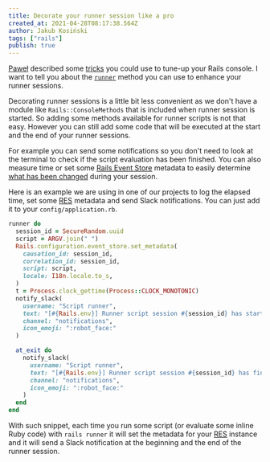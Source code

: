 ```yaml
---
title: Decorate your runner session like a pro
created_at: 2021-04-28T08:17:38.564Z
author: Jakub Kosiński
tags: ["rails"]
publish: true
---
```


[Paweł](https://blog.arkency.com/authors/pawel-pacana) described some [tricks](https://blog.arkency.com/rails-console-trick-i-had-no-idea-about/) you could use to tune-up your Rails console. 
I want to tell you about the [`runner`](https://api.rubyonrails.org/classes/Rails/Application.html#method-i-runner) method you can use to enhance your runner sessions.

Decorating runner sessions is a little bit less convenient as we don't have a module like `Rails::ConsoleMethods` that is included when runner session is started. So adding some methods available for runner scripts is not that easy.
However you can still add some code that will be executed at the start and the end of your runner sessions.

For example you can send some notifications so you don't need to look at the terminal to check if the script evaluation has been finished. You can also measure time or set some [Rails Event Store](https://railseventstore.org/) metadata 
to easily determine [what has been changed](https://blog.arkency.com/correlation-id-and-causation-id-in-evented-systems/) during your session.

Here is an example we are using in one of our projects to log the elapsed time, set some [RES](https://railseventstore.org/) metadata and send Slack notifications. You can just add it to your `config/application.rb`.

```ruby
runner do
  session_id = SecureRandom.uuid
  script = ARGV.join(" ")
  Rails.configuration.event_store.set_metadata(
    causation_id: session_id,
    correlation_id: session_id,
    script: script,
    locale: I18n.locale.to_s,
  )
  t = Process.clock_gettime(Process::CLOCK_MONOTONIC)
  notify_slack(
    username: "Script runner",
    text: "[#{Rails.env}] Runner script session #{session_id} has started: '#{script}'",
    channel: "notifications",
    icon_emoji: ":robot_face:"
  )

  at_exit do
    notify_slack(
      username: "Script runner",
      text: "[#{Rails.env}] Runner script session #{session_id} has finished: '#{script}' (elapsed: #{Process.clock_gettime(Process::CLOCK_MONOTONIC) - t} seconds)",
      channel: "notifications",
      icon_emoji: ":robot_face:"
    )
  end
end
```

With such snippet, each time you run some script (or evaluate some inline Ruby code) with `rails runner` it will set the metadata for your [RES](https://railseventstore.org/) instance and it will send a Slack notification
at the beginning and the end of the runner session.
